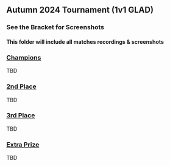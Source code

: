 ## Autumn 2024 Tournament (1v1 GLAD)

### See the Bracket for Screenshots

#### This folder will include all matches recordings & screenshots


### [Champions](https://fgunz.net/images/tournament/1.png)

TBD

### [2nd Place](https://fgunz.net/images/tournament/2.png)

TBD

### [3rd Place](https://fgunz.net/images/tournament/3.png)

TBD

### [Extra Prize](https://fgunz.net/images/tournament/4.png)

TBD